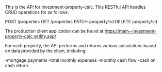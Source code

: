 This is the API for investment-property-calc. This RESTful API handles CRUD operations for as follows:

POST /properties
GET /properties
PATCH /property/:id
DELETE /property/:id

The production client application can be found at https://main--investment-property-calc.netlify.app/

For each property, the API performs and returns various calculations based on data provided by the client, including:

-mortgage payments
-total monthly expenses
-monthly cash flow
-cash on cash return
